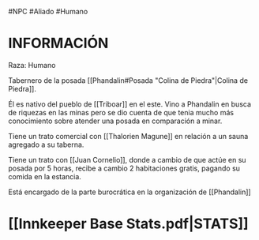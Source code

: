 #NPC #Aliado #Humano
# INFORMACIÓN 
Raza: Humano

Tabernero de la posada [[Phandalin#Posada "Colina de Piedra"|Colina de Piedra]].

Él es nativo del pueblo de [[Triboar]] en el este. Vino a Phandalin en busca de riquezas en las minas pero se dio cuenta de que tenia mucho más conocimiento sobre atender una posada en comparación a minar.

Tiene un trato comercial con [[Thalorien Magune]] en relación a un sauna agregado a su taberna.

Tiene un trato con [[Juan Cornelio]], donde a cambio de que actúe en su posada por 5 horas, recibe a cambio 2 habitaciones gratis, pagando su comida en la estancia.

Está encargado de la parte burocrática en la organización de [[Phandalin]]
# [[Innkeeper Base Stats.pdf|STATS]]
